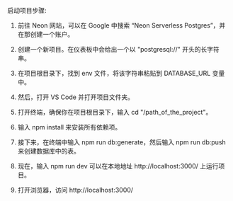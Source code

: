 启动项目步骤:

1. 前往 Neon 网站，可以在 Google 中搜索 “Neon Serverless Postgres”，并在那创建一个账户。

2. 创建一个新项目。在仪表板中会给出一个以 "postgresql://" 开头的长字符串。

3. 在项目根目录下，找到 env 文件，将该字符串粘贴到 DATABASE_URL 变量中。

4. 然后，打开 VS Code 并打开项目文件夹。

5. 打开终端，确保你在项目根目录下，输入 cd "/path_of_the_project"。

6. 输入 npm install 来安装所有依赖项。

7. 接下来，在终端中输入 npm run db:generate，然后输入 npm run db:push 来创建数据库中的表。

8. 现在，输入 npm run dev 可以在本地地址 http://localhost:3000/ 上运行项目。

9. 打开浏览器，访问 http://localhost:3000/
